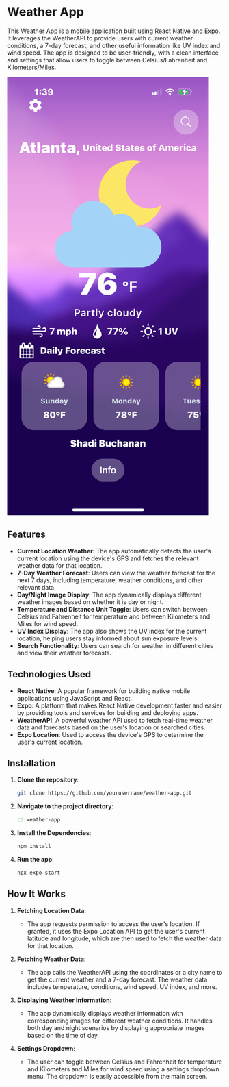 # Weather App

This Weather App is a mobile application built using React Native and Expo. It leverages the WeatherAPI to provide users with current weather conditions, a 7-day forecast, and other useful information like UV index and wind speed. The app is designed to be user-friendly, with a clean interface and settings that allow users to toggle between Celsius/Fahrenheit and Kilometers/Miles.

![App Screenshot](./src/assets/screenshot.png)

## Features

- **Current Location Weather**: The app automatically detects the user's current location using the device's GPS and fetches the relevant weather data for that location.
- **7-Day Weather Forecast**: Users can view the weather forecast for the next 7 days, including temperature, weather conditions, and other relevant data.
- **Day/Night Image Display**: The app dynamically displays different weather images based on whether it is day or night.
- **Temperature and Distance Unit Toggle**: Users can switch between Celsius and Fahrenheit for temperature and between Kilometers and Miles for wind speed.
- **UV Index Display**: The app also shows the UV index for the current location, helping users stay informed about sun exposure levels.
- **Search Functionality**: Users can search for weather in different cities and view their weather forecasts.

## Technologies Used

- **React Native**: A popular framework for building native mobile applications using JavaScript and React.
- **Expo**: A platform that makes React Native development faster and easier by providing tools and services for building and deploying apps.
- **WeatherAPI**: A powerful weather API used to fetch real-time weather data and forecasts based on the user's location or searched cities.
- **Expo Location**: Used to access the device's GPS to determine the user's current location.

## Installation

1. **Clone the repository**:
   ```bash
   git clone https://github.com/yourusername/weather-app.git
   ```
2. **Navigate to the project directory**:
   ```bash
   cd weather-app
   ```
3. **Install the Dependencies**:
   ```bash
   npm install
   ```
4. **Run the app**:
   ```bash
   npx expo start
   ```

## How It Works

1. **Fetching Location Data**: 
   - The app requests permission to access the user's location. If granted, it uses the Expo Location API to get the user's current latitude and longitude, which are then used to fetch the weather data for that location.
   
2. **Fetching Weather Data**: 
   - The app calls the WeatherAPI using the coordinates or a city name to get the current weather and a 7-day forecast. The weather data includes temperature, conditions, wind speed, UV index, and more.

3. **Displaying Weather Information**: 
   - The app dynamically displays weather information with corresponding images for different weather conditions. It handles both day and night scenarios by displaying appropriate images based on the time of day.

4. **Settings Dropdown**: 
   - The user can toggle between Celsius and Fahrenheit for temperature and Kilometers and Miles for wind speed using a settings dropdown menu. The dropdown is easily accessible from the main screen.
